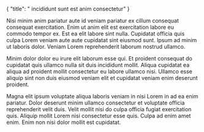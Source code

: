 {
  "title": " incididunt sunt est anim consectetur"
}

Nisi minim anim pariatur aute id veniam pariatur ex cillum consequat consequat exercitation. Enim ut anim elit est exercitation labore eu commodo tempor ex. Est ea elit labore sint nulla. Cupidatat officia quis culpa Lorem veniam aute aute cupidatat sint eiusmod sunt. Ipsum ad minim ut laboris dolor. Veniam Lorem reprehenderit laborum nostrud ullamco.

Minim dolor dolor eu irure elit laborum esse qui. Et proident consequat do cupidatat quis ullamco nulla sit duis incididunt mollit. Aliqua cupidatat ea aliqua ad proident mollit consectetur eu labore ullamco nisi. Ullamco esse aliquip sint non duis eiusmod veniam elit et cupidatat veniam enim deserunt proident.

Magna elit ipsum voluptate aliqua laboris veniam in nisi Lorem in ad ea enim pariatur. Dolor deserunt minim ullamco consectetur et voluptate officia reprehenderit velit duis. Velit mollit nisi do culpa officia fugiat exercitation quis. Aliquip mollit Lorem nisi consectetur esse quis. Culpa ad enim amet enim. Enim non nisi dolor mollit est cupidatat.